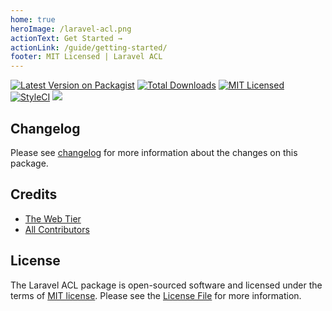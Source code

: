 ```yaml
---
home: true
heroImage: /laravel-acl.png
actionText: Get Started →
actionLink: /guide/getting-started/
footer: MIT Licensed | Laravel ACL
---
```

<p align="center">

[![Latest Version on Packagist](https://img.shields.io/packagist/v/mateusjunges/laravel-acl.svg?style=flat)](https://packagist.org/packages/mateusjunges/laravel-acl)
[![Total Downloads](https://img.shields.io/packagist/dt/mateusjunges/laravel-acl.svg?style=flat)](https://packagist.org/packages/mateusjunges/laravel-acl)
[![MIT Licensed](https://img.shields.io/badge/license-MIT-brightgreen.svg?style=flat)](LICENSE.md)
[![StyleCI](https://styleci.io/repos/175907190/shield)](https://styleci.io/repos/175907190)
![](https://github.com/mateusjunges/laravel-acl/workflows/Continuous%20Integration/badge.svg)

</p>

## Changelog
Please see [changelog](https://github.com/mateusjunges/laravel-acl/blob/master/CHANGELOG.md) for more information about the changes on this package.

## Credits

- [The Web Tier](https://thewebtier.com/laravel/understanding-roles-permissions-laravel/)
- [All Contributors](https://github.com/mateusjunges/laravel-acl/graphs/contributors)

## License
 
The Laravel ACL package is open-sourced software and licensed under the terms of [MIT license](https://opensource.org/licenses/MIT).
Please see the [License File](https://github.com/mateusjunges/laravel-acl/blob/master/LICENSE) for more information. 
